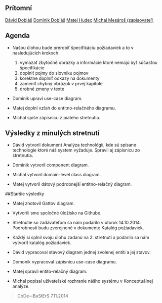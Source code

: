 ﻿## Prítomní

[Dávid Dobiáš](https://github.com/dobias13)
[Dominik Dobiáš](https://github.com/dobias14)
[Matej Hudec](https://github.com/MatejHudec)
[Michal Mesároš (zapisovateľ)](https://github.com/GrEEman)

## Agenda 

* Našou úlohou bude prerobiť špecifikáciu požiadaviek a to v nasledujúcich krokoch
	1. vymazať zbytočné obrázky a informácie ktoré nemajú byť súčasťou špecifikácie
	2. doplniť pojmy do slovníku pojmov
	3. korektne doplniť odkazy na dokumenty
	4. zameniť chybný obrázok v prvej kapitole
	5. drobné zmeny v texte

  
* Dominik upraví use-case diagram.

* Matej doplní vzťah do entitno-relačného diagramu.

* Michal spíše zápisnicu z piateho stretnutia.


## Výsledky z minulých stretnutí

* Dávid vytvoril dokument Analýza technológií, kde sú spísane technologie ktoré náš system vyžaduje. Spravil aj zápisnicu zo stretnutia.

* Dominik vytvoril component diagram.

* Michal vytvoril domain-level class diagram.

* Matej vytvoril dátový podrobnejší entitno-relačný diagram.


##Staršie výsledky


* Matej zhotovil Gattov diagram.

* Vytvorili sme spoločné úložisko na Githube.

* Stretnutie so zadávateľom sa nám podarilo v utorok 14.10.2014. Podrobnosti budu zverejnené v dokumente Katalóg požiadaviek.

* Každý si splnil svoju úlohu zadanú na 2. stretnutí a podarilo sa nám vytvoriť katalóg požiadaviek.

* Dávid vypracoval stavový diagram jednej zvolenej entiti a jej stavov.

* Domonik vypracoval zápisnicu use-case diagramu.

* Matej spravil entito-relačný diagram.

* Michal popísal užívateľské rozhranie nášho systému v Konceptuálnej analýze.

> CoDe--BuStErS
> 7.11.2014
